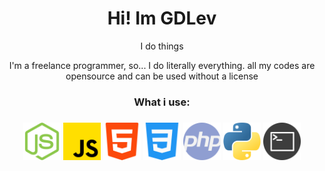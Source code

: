 <h1 align="center">Hi! Im GDLev</h1>
<p align="center"> I do things </p>
<p align="center">I'm a freelance programmer, so... I do literally everything. all my codes are opensource and can be used without a license</p>
<h3 align="center">What i use:<h3>
<p align="center">
  <img width=60 height=60 src="./icons/nodejs.png">
  <img width=60 height=60 src="./icons/js.png">
  <img width=60 height=60 src="./icons/html.png">
  <img width=60 height=60 src="./icons/css.png">
  <img width=60 height=60 src="./icons/php.png">
  <img width=60 height=60 src="./icons/python.png">
  <img width=60 height=60 src="./icons/sh.png">
</p>

